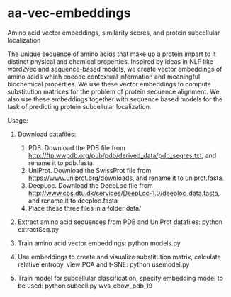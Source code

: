 # aa-vec-embeddings
Amino acid vector embeddings, similarity scores, and protein subcellular localization

The unique sequence of amino acids that make up a protein impart to it distinct physical and chemical properties. Inspired by ideas in NLP like word2vec and sequence-based models, we create vector embeddings of amino acids which encode contextual information and meaningful biochemical properties. We use these vector embeddings to compute substitution matrices for the problem of protein sequence alignment. We also use these embeddings together with sequence based models for the task of predicting protein subcellular localization.

Usage:
1.	Download datafiles:
	1. PDB. Download the PDB file from http://ftp.wwpdb.org/pub/pdb/derived_data/pdb_seqres.txt, and rename it to pdb.fasta.
	2. UniProt. Download the SwissProt file from https://www.uniprot.org/downloads, and rename it to uniprot.fasta.
	3. DeepLoc. Download the DeepLoc file from http://www.cbs.dtu.dk/services/DeepLoc-1.0/deeploc_data.fasta, and rename it to deeploc.fasta
	4. Place these three files in a folder data/

2.	Extract amino acid sequences from PDB and UniProt datafiles:
		python extractSeq.py

3. 	Train amino acid vector embeddings:
		python models.py

4. 	Use embeddings to create and visualize substitution matrix, calculate relative entropy, view PCA and t-SNE:
		python usemodel.py

5.	Train model for subcellular classification, specify embedding model to be used:
		python subcell.py wvs_cbow_pdb_19
